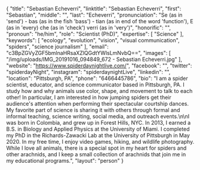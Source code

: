 {
  "title": "Sebastian Echeverri",
  "linktitle": "Sebastian Echeverri",
  "first": "Sebastian",
  "middle": "",
  "last": "Echeverri",
  "pronunciation": "Se (as in 'send') - bas (as in the fish 'bass') - tian (as in end of the word 'function'), E (as in 'every) che (as in 'check') verri (as in 'very')",
  "honorific": "",
  "pronoun": "he/him",
  "role": "Scientist (PhD)",
  "expertise": [
    "Science"
  ],
  "keywords": [
    "ecology",
    "evolution",
    "vision",
    "visual communication",
    "spiders",
    "science journalism"
  ],
  "email": "c3BpZGVyZGF5bmlnaHRsaXZlQGdtYWlsLmNvbQ==",
  "images": [
    "/img/uploads/IMG_20191016_094849_672 - Sebastian Echeverri.jpg"
  ],
  "website": "https://www.spiderdaynightlive.com/",
  "facebook": "",
  "twitter": "spiderdayNight",
  "instagram": "spiderdaynightLive",
  "linkedin": "",
  "location": "Pittsburgh, PA",
  "phone": "6466445786",
  "bio": "I am a spider scientist, educator, and science communicator based in Pittsburgh, PA. I study how and why animals use color, shape, and movement to talk to each other! In particular, I am interested in how jumping spiders get their audience's attention when performing their spectacular courtship dances. My favorite part of science is sharing it with others through formal and informal teaching, science writing, social media, and outreach events.\n\nI was born in Colombia, and grew up in Forest Hills, NYC. In 2013, I earned a B.S. in Biology and Applied Physics at the University of Miami. I completed my PhD in the Richards-Zawacki Lab at the University of Pittsburgh in May 2020. In my free time, I enjoy video games, hiking, and wildlife photography. While I love all animals, there is a special spot in my heart for spiders and other arachnids, and I keep a small collection of arachnids that join me in my educational programs.",
  "layout": "person"
}
